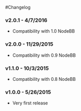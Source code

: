 #Changelog

### v2.0.1 - 4/7/2016

- Compatibility with 1.0 NodeBB

### v2.0.0 - 11/29/2015

- Compatibility with 0.9 NodeBB

### v1.1.0 - 10/3/2015

- Compatibility with 0.8 NodeBB

### v1.0.0 - 5/26/2015

- Very first release